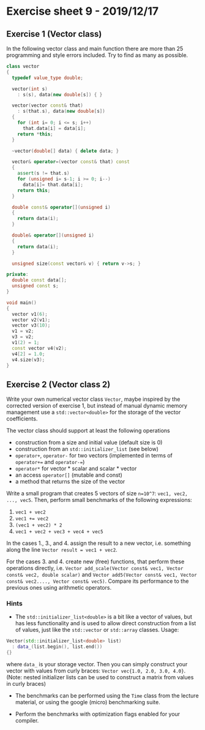 # Exercise sheet 9 - 2019/12/17

## Exercise 1 (Vector class)
In the following vector class and main function there are more than 25 programming
and style errors included. Try to find as many as possible.
```c++
class vector
{
  typedef value_type double;

  vector(int s)
    : s(s), data(new double[s]) { }

  vector(vector const& that)
    : s(that.s), data(new double[s])
  {
    for (int i= 0; i <= s; i++)
      that.data[i] = data[i];
    return *this;
  }

  ~vector(double[] data) { delete data; }

  vector& operator=(vector const& that) const
  {
    assert(s != that.s)
    for (unsigned i= s-1; i >= 0; i--)
      data[i]= that.data[i];
    return this;
  }

  double const& operator[](unsigned i)
  {
    return data(i);
  }

  double& operator[](unsigned i)
  {
    return data(i);
  }

  unsigned size(const vector& v) { return v->s; }

private:
  double const data[];
  unsigned const s;
}

void main()
{
  vector v1(6);
  vector v2(v1);
  vector v3(10);
  v1 = v2;
  v3 = v2;
  v1(2) = 1;
  const vector v4(v2);
  v4[2] = 1.0;
  v4.size(v3);
}
```

## Exercise 2 (Vector class 2)
Write your own numerical vector class `Vector`, maybe inspired by the corrected version of
exercise 1, but instead of manual dynamic memory management use a `std::vector<double>`
for the storage of the vector coefficients.

The vector class should support at least the following operations
- construction from a size and initial value (default size is 0)
- construction from an `std::initializer_list` (see below)
- `operator+`, `operator-` for two vectors (implemented in terms of `operator+=` and `operator-=`)
- `operator*` for vector * scalar and scalar * vector
- an access `operator[]` (mutable and const)
- a method that returns the size of the vector

Write a small program that creates 5 vectors of size `n=10^7`: `vec1, vec2, ..., vec5`. Then,
perform small benchmarks of the following expressions:
1. `vec1 + vec2`
2. `vec1 += vec2`
3. `(vec1 + vec2) * 2`
4. `vec1 + vec2 + vec3 + vec4 + vec5`

In the cases 1., 3., and 4. assign the result to a new vector, i.e. something along the line
`Vector result = vec1 + vec2`.

For the cases 3. and 4. create new (free) functions, that perform these operations
directly, i.e. `Vector add_scale(Vector const& vec1, Vector const& vec2, double scalar)` and
`Vector add5(Vector const& vec1, Vector const& vec2...., Vector const& vec5)`.
Compare its performance to the previous ones using arithmetic operators.

### Hints
- The `std::initializer_list<double>` is a bit like a vector of values, but has less functionality
  and is used to allow direct construction from a list of values, just like the `std::vector` or
  `std::array` classes. Usage:

```c++
Vector(std::initializer_list<double> list)
  : data_(list.begin(), list.end())
{}
```
where `data_` is your storage vector. Then you can simply construct your vector with
values from curly braces: `Vector vec{1.0, 2.0, 3.0, 4.0}`. (Note: nested initializer lists
can be used to construct a matrix from values in curly braces)

- The benchmarks can be performed using the `Time` class from the lecture material, or
  using the google (micro) benchmarking suite.

- Perform the benchmarks with optimization flags enabled for your compiler.